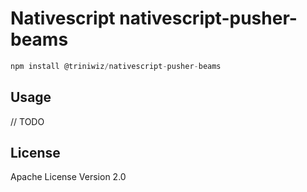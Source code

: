 # Nativescript nativescript-pusher-beams

```javascript
npm install @triniwiz/nativescript-pusher-beams
```

## Usage

// TODO

## License

Apache License Version 2.0
